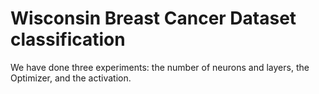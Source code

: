 # Wisconsin Breast Cancer Dataset classification

We have done three experiments: the number of neurons and layers, the Optimizer, and the activation.
